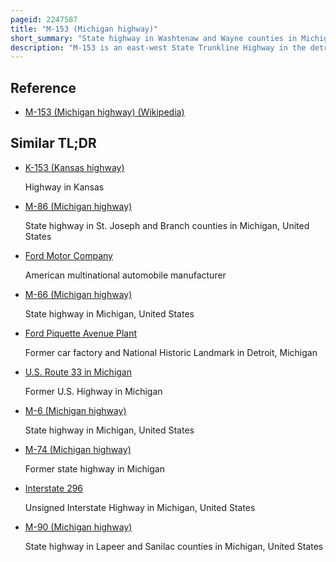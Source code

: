 ```yaml
---
pageid: 2247587
title: "M-153 (Michigan highway)"
short_summary: "State highway in Washtenaw and Wayne counties in Michigan, United States"
description: "M-153 is an east-west State Trunkline Highway in the detroit Metro Area of the us State of Michigan. It is also known as Ford Road for nearly its entire Length except for its Westernmost Section where the Highway follows a short Expressway to the M-14. Named for William Ford, Father of Henry Ford, Ford Road runs from near Dixboro to the Dearborn–Detroit Border. The m-153 Designation continues along wyoming Avenue where it ends at the Intersection with interstate 94 and us highway 12 on the City Line."
---
```


## Reference

- [M-153 (Michigan highway) (Wikipedia)](https://en.wikipedia.org/?curid=2247587)

## Similar TL;DR

- [K-153 (Kansas highway)](/tldr/en/k-153-kansas-highway)

  Highway in Kansas

- [M-86 (Michigan highway)](/tldr/en/m-86-michigan-highway)

  State highway in St. Joseph and Branch counties in Michigan, United States

- [Ford Motor Company](/tldr/en/ford-motor-company)

  American multinational automobile manufacturer

- [M-66 (Michigan highway)](/tldr/en/m-66-michigan-highway)

  State highway in Michigan, United States

- [Ford Piquette Avenue Plant](/tldr/en/ford-piquette-avenue-plant)

  Former car factory and National Historic Landmark in Detroit, Michigan

- [U.S. Route 33 in Michigan](/tldr/en/us-route-33-in-michigan)

  Former U.S. Highway in Michigan

- [M-6 (Michigan highway)](/tldr/en/m-6-michigan-highway)

  State highway in Michigan, United States

- [M-74 (Michigan highway)](/tldr/en/m-74-michigan-highway)

  Former state highway in Michigan

- [Interstate 296](/tldr/en/interstate-296)

  Unsigned Interstate Highway in Michigan, United States

- [M-90 (Michigan highway)](/tldr/en/m-90-michigan-highway)

  State highway in Lapeer and Sanilac counties in Michigan, United States
